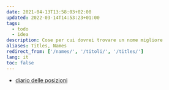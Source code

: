 ```yaml
---
date: 2021-04-13T13:58:03+02:00
updated: 2022-03-14T14:53:23+01:00
tags:
  - todo
  - idea
description: Cose per cui dovrei trovare un nome migliore
aliases: Titles, Names
redirect_from: ['/names/', '/titoli/', '/titles/']
lang: it
toc: false
---
```

- [diario delle posizioni](https://osm.org/user/xplosionmind/diary)

